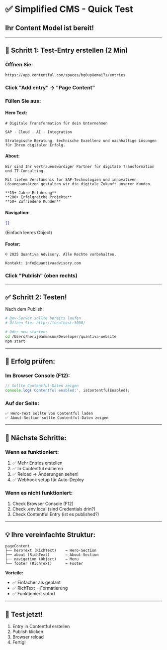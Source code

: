 # ✅ Simplified CMS - Quick Test

## Ihr Content Model ist bereit!

---

## 🎯 **Schritt 1: Test-Entry erstellen (2 Min)**

### **Öffnen Sie:**
```
https://app.contentful.com/spaces/bg0up8emai7s/entries
```

### **Click "Add entry" → "Page Content"**

### **Füllen Sie aus:**

#### **Hero Text:**
```
# Digitale Transformation für dein Unternehmen

SAP · Cloud · AI · Integration

Strategische Beratung, technische Exzellenz und nachhaltige Lösungen für Ihren digitalen Erfolg.
```

#### **About:**
```
Wir sind Ihr vertrauenswürdiger Partner für digitale Transformation und IT-Consulting. 

Mit tiefem Verständnis für SAP-Technologien und innovativen Lösungsansätzen gestalten wir die digitale Zukunft unserer Kunden.

**15+ Jahre Erfahrung**
**200+ Erfolgreiche Projekte**
**50+ Zufriedene Kunden**
```

#### **Navigation:**
```json
{}
```
(Einfach leeres Object)

#### **Footer:**
```
© 2025 Quantiva Advisory. Alle Rechte vorbehalten.

Kontakt: info@quantivaadvisory.com
```

### **Click "Publish"** (oben rechts)

---

## ✅ **Schritt 2: Testen!**

Nach dem Publish:

```bash
# Dev-Server sollte bereits laufen
# Öffnen Sie: http://localhost:3000/

# Oder neu starten:
cd /Users/herijeanmasum/Developer/quantiva-website
npm start
```

---

## 🎉 **Erfolg prüfen:**

### **Im Browser Console (F12):**
```javascript
// Sollte Contentful-Daten zeigen
console.log('Contentful enabled:', isContentfulEnabled);
```

### **Auf der Seite:**
```
✅ Hero-Text sollte von Contentful laden
✅ About-Section sollte Contentful-Daten zeigen
```

---

## 🚀 **Nächste Schritte:**

### **Wenn es funktioniert:**
1. ✅ Mehr Entries erstellen
2. ✅ In Contentful editieren
3. ✅ Reload → Änderungen sehen!
4. ✅ Webhook setup für Auto-Deploy

### **Wenn es nicht funktioniert:**
1. Check Browser Console (F12)
2. Check .env.local (sind Credentials drin?)
3. Check Contentful Entry (ist es published?)

---

## 💡 **Ihre vereinfachte Struktur:**

```
pageContent
├── heroText (RichText)    → Hero-Section
├── about (RichText)       → About-Section
├── navigation (Object)    → Menu
└── footer (RichText)      → Footer
```

**Vorteile:**
- ✅ Einfacher als geplant
- ✅ RichText = Formatierung
- ✅ Funktioniert sofort

---

## 🎯 **Test jetzt!**

1. Entry in Contentful erstellen
2. Publish klicken
3. Browser reload
4. Fertig!



